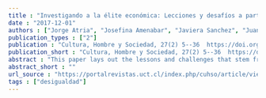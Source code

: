 ```yaml
---
title : "Investigando a la élite económica: Lecciones y desafíos a partir del caso de Chile"
date : "2017-12-01"
authors : ["Jorge Atria", "Josefina Amenabar", "Javiera Sanchez", "Juan-Carlos Castillo", "Matias Cocina"]
publication_types : ["2"]
publication : "Cultura, Hombre y Sociedad, 27(2) 5--36  https://doi.org/10.7770/cuhso-v27n2-art1244"
publication_short : "Cultura, Hombre y Sociedad, 27(2) 5--36  https://doi.org/10.7770/cuhso-v27n2-art1244"
abstract : "This paper lays out the lessons and challenges that stem from the last 25 years of research on Chilean elites. Particular emphasis is given to works that study economic elites. Based on 12 in-depth interviews with some of the main researchers in the field, the paper offers a systematic analysis of the grounds on which these researchers justify their use of the concept of elites to refer to the upper strata of Chilean society, in detriment of other concepts such as ruling class or aristocracy. The paper also analyzes the approaches and strategies used by them, their samples and methods, and the difficulties they find in the fieldwork, contributing to a reflexive analysis on the ways of researching the contemporary elites. Finally, challenges and avenues for future research in~this area are proposed."
abstract_short : ""
url_source : "https://portalrevistas.uct.cl/index.php/cuhso/article/view/1244"
tags : ["desigualdad"]
---
```

